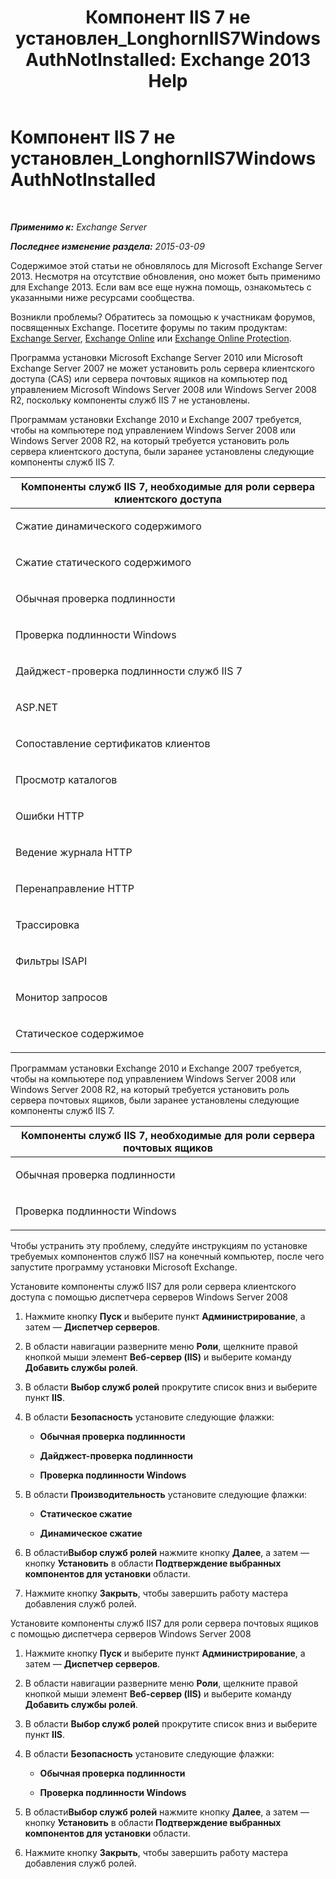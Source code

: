 ﻿---
title: 'Компонент IIS 7 не установлен_LonghornIIS7WindowsAuthNotInstalled: Exchange 2013 Help'
TOCTitle: Компонент IIS 7 не установлен_LonghornIIS7WindowsAuthNotInstalled
ms:assetid: f0e75196-5d0d-4e6d-8931-e6c576f55caa
ms:mtpsurl: https://technet.microsoft.com/ru-ru/library/ms.exch.setupreadiness.longhorniis7windowsauthnotinstalled(v=EXCHG.150)
ms:contentKeyID: 50489439
ms.date: 05/22/2018
mtps_version: v=EXCHG.150
ms.translationtype: MT
---

# Компонент IIS 7 не установлен\_LonghornIIS7WindowsAuthNotInstalled

 

_**Применимо к:** Exchange Server_

_**Последнее изменение раздела:** 2015-03-09_

Содержимое этой статьи не обновлялось для Microsoft Exchange Server 2013. Несмотря на отсутствие обновления, оно может быть применимо для Exchange 2013. Если вам все еще нужна помощь, ознакомьтесь с указанными ниже ресурсами сообщества.

Возникли проблемы? Обратитесь за помощью к участникам форумов, посвященных Exchange. Посетите форумы по таким продуктам: [Exchange Server](https://go.microsoft.com/fwlink/p/?linkid=60612), [Exchange Online](https://go.microsoft.com/fwlink/p/?linkid=267542) или [Exchange Online Protection](https://go.microsoft.com/fwlink/p/?linkid=285351).

Программа установки Microsoft Exchange Server 2010 или Microsoft Exchange Server 2007 не может установить роль сервера клиентского доступа (CAS) или сервера почтовых ящиков на компьютер под управлением Microsoft Windows Server 2008 или Windows Server 2008 R2, поскольку компоненты служб IIS 7 не установлены.

Программам установки Exchange 2010 и Exchange 2007 требуется, чтобы на компьютере под управлением Windows Server 2008 или Windows Server 2008 R2, на который требуется установить роль сервера клиентского доступа, были заранее установлены следующие компоненты служб IIS 7.


<table>
<colgroup>
<col style="width: 100%" />
</colgroup>
<thead>
<tr class="header">
<th><strong>Компоненты служб IIS 7, необходимые для роли сервера клиентского доступа</strong></th>
</tr>
</thead>
<tbody>
<tr class="odd">
<td><p>Сжатие динамического содержимого</p></td>
</tr>
<tr class="even">
<td><p>Сжатие статического содержимого</p></td>
</tr>
<tr class="odd">
<td><p>Обычная проверка подлинности</p></td>
</tr>
<tr class="even">
<td><p>Проверка подлинности Windows</p></td>
</tr>
<tr class="odd">
<td><p>Дайджест-проверка подлинности служб IIS 7</p></td>
</tr>
<tr class="even">
<td><p>ASP.NET</p></td>
</tr>
<tr class="odd">
<td><p>Сопоставление сертификатов клиентов</p></td>
</tr>
<tr class="even">
<td><p>Просмотр каталогов</p></td>
</tr>
<tr class="odd">
<td><p>Ошибки HTTP</p></td>
</tr>
<tr class="even">
<td><p>Ведение журнала HTTP</p></td>
</tr>
<tr class="odd">
<td><p>Перенаправление HTTP</p></td>
</tr>
<tr class="even">
<td><p>Трассировка</p></td>
</tr>
<tr class="odd">
<td><p>Фильтры ISAPI</p></td>
</tr>
<tr class="even">
<td><p>Монитор запросов</p></td>
</tr>
<tr class="odd">
<td><p>Статическое содержимое</p></td>
</tr>
</tbody>
</table>


Программам установки Exchange 2010 и Exchange 2007 требуется, чтобы на компьютере под управлением Windows Server 2008 или Windows Server 2008 R2, на который требуется установить роль сервера почтовых ящиков, были заранее установлены следующие компоненты служб IIS 7.


<table>
<colgroup>
<col style="width: 100%" />
</colgroup>
<thead>
<tr class="header">
<th><strong>Компоненты служб IIS 7, необходимые для роли сервера почтовых ящиков</strong></th>
</tr>
</thead>
<tbody>
<tr class="odd">
<td><p>Обычная проверка подлинности</p></td>
</tr>
<tr class="even">
<td><p>Проверка подлинности Windows</p></td>
</tr>
</tbody>
</table>


Чтобы устранить эту проблему, следуйте инструкциям по установке требуемых компонентов служб IIS7 на конечный компьютер, после чего запустите программу установки Microsoft Exchange.

Установите компоненты служб IIS7 для роли сервера клиентского доступа с помощью диспетчера серверов Windows Server 2008

1.  Нажмите кнопку **Пуск** и выберите пункт **Администрирование**, а затем — **Диспетчер серверов**.

2.  В области навигации разверните меню **Роли**, щелкните правой кнопкой мыши элемент **Веб-сервер (IIS)** и выберите команду **Добавить службы ролей**.

3.  В области **Выбор служб ролей** прокрутите список вниз и выберите пункт **IIS**.

4.  В области **Безопасность** установите следующие флажки:
    
      - **Обычная проверка подлинности**
    
      - **Дайджест-проверка подлинности**
    
      - **Проверка подлинности Windows**

5.  В области **Производительность** установите следующие флажки:
    
      - **Статическое сжатие**
    
      - **Динамическое сжатие**

6.  В области**Выбор служб ролей** нажмите кнопку **Далее**, а затем — кнопку **Установить** в области **Подтверждение выбранных компонентов для установки** области.

7.  Нажмите кнопку **Закрыть**, чтобы завершить работу мастера добавления служб ролей.

Установите компоненты служб IIS7 для роли сервера почтовых ящиков с помощью диспетчера серверов Windows Server 2008

1.  Нажмите кнопку **Пуск** и выберите пункт **Администрирование**, а затем — **Диспетчер серверов**.

2.  В области навигации разверните меню **Роли**, щелкните правой кнопкой мыши элемент **Веб-сервер (IIS)** и выберите команду **Добавить службы ролей**.

3.  В области **Выбор служб ролей** прокрутите список вниз и выберите пункт **IIS**.

4.  В области **Безопасность** установите следующие флажки:
    
      - **Обычная проверка подлинности**
    
      - **Проверка подлинности Windows**

5.  В области**Выбор служб ролей** нажмите кнопку **Далее**, а затем — кнопку **Установить** в области **Подтверждение выбранных компонентов для установки** области.

6.  Нажмите кнопку **Закрыть**, чтобы завершить работу мастера добавления служб ролей.

